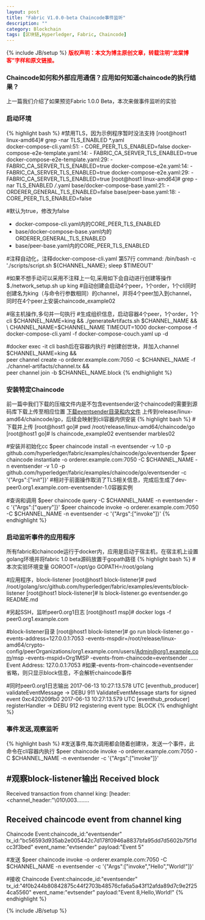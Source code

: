```yaml
---
layout: post
title: "Fabric V1.0.0-beta Chaincode事件监听"
description: ""
category: Blockchain 
tags: [区块链,Hyperledger, Fabric, Chaincode]
---
```

{% include JB/setup %}
**<font color="red">版权声明：本文为博主原创文章，转载注明“龙棠博客”字样和原文链接。</font>**

### Chaincode如何和外部应用通信？应用如何知道chaincode的执行结果？
上一篇我们介绍了如果预览Fabric 1.0.0 Beta，本次来做事件监听的实验


### 启动环境
{% highlight bash %}
#禁用TLS，因为示例程序暂时没法支持
[root@host1 linux-amd64]# grep -nar TLS_ENABLED *.yaml  
docker-compose-cli.yaml:51:      - CORE_PEER_TLS_ENABLED=false
docker-compose-e2e-template.yaml:14:      - FABRIC_CA_SERVER_TLS_ENABLED=true
docker-compose-e2e-template.yaml:29:      - FABRIC_CA_SERVER_TLS_ENABLED=true
docker-compose-e2e.yaml:14:      - FABRIC_CA_SERVER_TLS_ENABLED=true
docker-compose-e2e.yaml:29:      - FABRIC_CA_SERVER_TLS_ENABLED=true
[root@host1 linux-amd64]# grep -nar TLS_ENABLED */*.yaml
base/docker-compose-base.yaml:21:      - ORDERER_GENERAL_TLS_ENABLED=false
base/peer-base.yaml:18:      - CORE_PEER_TLS_ENABLED=false

#默认为true，修改为false
- docker-compose-cli.yaml内的CORE_PEER_TLS_ENABLED
- base/docker-compose-base.yaml内的ORDERER_GENERAL_TLS_ENABLED
- base/peer-base.yaml内的CORE_PEER_TLS_ENABLED

#注释自动化，注释docker-compose-cli.yaml 第57行 
command: /bin/bash -c './scripts/script.sh ${CHANNEL_NAME}; sleep $TIMEOUT'

#如果不想手动可以采用不注释上一句,采用如下会自动进行创建等操作
$./network_setup.sh up king
#自动创建会启动4个peer，1个order，1个cli同时创建名为king（与命令行参数相同）的channel，并将4个peer加入到channel，同时在4个peer上安装chaincode_example02

#宿主机操作,多句并一句执行
#生成组织信息，启动容器4个peer，1个order，1个cli
$CHANNEL_NAME=king && ./generateArtifacts.sh $CHANNEL_NAME && \
CHANNEL_NAME=$CHANNEL_NAME TIMEOUT=1000 docker-compose -f docker-compose-cli.yaml -f docker-compose-couch.yaml up -d

#docker exec -it cli bash后在容器内执行
#创建创世块，并加入channel
$CHANNEL_NAME=king && \
peer channel create -o orderer.example.com:7050 -c $CHANNEL_NAME -f ./channel-artifacts/channel.tx && \
peer channel join -b $CHANNEL_NAME.block
{% endhighlight %}


### 安装特定Chaincode
前一篇中我们下载的压缩文件内是不包含eventsender这个chaincode的需要到源码库下载上传至相应位置
[下载eventsender目录和内文件](https://github.com/hyperledger/fabric/tree/master/examples/chaincode/go)
上传到release/linux-amd64/chaincode/go，后续会映射到cli容器内供安装
{% highlight bash %}
#下载并上传
[root@host1 go]# pwd
/root/release/linux-amd64/chaincode/go
[root@host1 go]# ls
chaincode_example02  eventsender  marbles02

#安装并初始化cc
$peer chaincode install -n eventsender -v 1.0 -p github.com/hyperledger/fabric/examples/chaincode/go/eventsender
$peer chaincode instantiate -o orderer.example.com:7050 -C $CHANNEL_NAME -n eventsender -v 1.0 -p github.com/hyperledger/fabric/examples/chaincode/go/eventsender -c '{"Args":["init"]}'
#相对于前面操作取消了TLS相关信息，完成后生成了dev-peer0.org1.example.com-eventsender-1.0容器实例

#查询和调用
$peer chaincode query -C $CHANNEL_NAME -n eventsender -c '{"Args":["query"]}'
$peer chaincode invoke -o orderer.example.com:7050 -C $CHANNEL_NAME -n eventsender -c '{"Args":["invoke"]}'
{% endhighlight %}

### 启动监听事件的应用程序
所有fabric和chaincode运行于docker内，应用是启动于宿主机，在宿主机上设置golang环境并将fabric 1.0 beta源码放置于gopath路径
{% highlight bash %}
#本次实验环境变量
GOROOT=/opt/go
GOPATH=/root/golang

#应用程序，block-listener
[root@host1 block-listener]# pwd
/root/golang/src/github.com/hyperledger/fabric/examples/events/block-listener
[root@host1 block-listener]# ls
block-listener.go  eventsender.go  README.md

#另起SSH，监听peer0.org1日志
[root@host1 msp]# docker logs -f peer0.org1.example.com

#block-listener目录
[root@host1 block-listener]#  go run block-listener.go -events-address=127.0.0.1:7053 -events-mspdir=/root/release/linux-amd64/crypto-config/peerOrganizations/org1.example.com/users/Admin@org1.example.com/msp  -events-mspid=Org1MSP -events-from-chaincode=eventsender
......
Event Address: 127.0.0.1:7053
#如果-events-from-chaincode=eventsender 省略，则只显示block信息，不会解析chaincode事件

#同时peer0.org1日志输出
2017-06-13 10:27:13.578 UTC [eventhub_producer] validateEventMessage -> DEBU 911 ValidateEventMessage starts for signed event 0xc420209fb0
2017-06-13 10:27:13.579 UTC [eventhub_producer] registerHandler -> DEBU 912 registering event type: BLOCK
{% endhighlight %}


### 事件发送,观察监听
{% highlight bash %}
#发送事件,每次调用都会随着创建块，发送一个事件，此命令在cli容器内执行
$peer chaincode invoke -o orderer.example.com:7050 -C $CHANNEL_NAME -n eventsender -c '{"Args":["invoke"]}'

#观察block-listener输出
Received block
--------------
Received transaction from channel king: 
        [header:<channel_header:"\010\003........

Received chaincode event from channel king
------------------------
Chaincode Event:chaincode_id:"eventsender" tx_id:"bc56593d935ab2e005442c7d178f0946a8837bfa95dd7d5602b75f1dcc3f3bed" event_name:"evtsender" payload:"Event 5" 

#发送
$peer chaincode invoke -o orderer.example.com:7050 -C $CHANNEL_NAME -n eventsender -c '{"Args":["invoke","Hello","World!"]}'

#接收
Chaincode Event:chaincode_id:"eventsender" tx_id:"4f0b244b80842875c44f2703b48576cfa6a5a43f12afda89d7c9e2f254ca5560" event_name:"evtsender" payload:"Event 8,Hello,World!" 
{% endhighlight %}


{% include JB/setup %}


